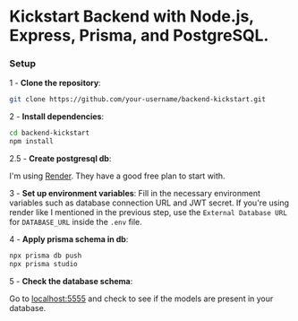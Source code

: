 # Kickstart Backend with Node.js, Express, Prisma, and PostgreSQL.

### Setup
1 - **Clone the repository**:
 ```bash
 git clone https://github.com/your-username/backend-kickstart.git
 ```
2 - **Install dependencies**:
```bash
cd backend-kickstart
npm install
```
2.5 - **Create postgresql db**:

I'm using [Render](https://render.com). They have a good free plan to start with.

3 - **Set up environment variables**:
Fill in the necessary environment variables such as database connection URL and JWT secret.
If you're using render like I mentioned in the previous step, use the `External Database URL` for `DATABASE_URL` inside the `.env` file.

4 - **Apply prisma schema in db**:
```bash
npx prisma db push
npx prisma studio
```

5 - **Check the database schema**:

Go to [localhost:5555](http://localhost:5555) and check to see if the models are present in your database.
